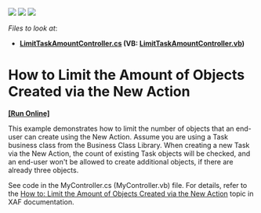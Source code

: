 <!-- default badges list -->
![](https://img.shields.io/endpoint?url=https://codecentral.devexpress.com/api/v1/VersionRange/134574868/15.2.5%2B)
[![](https://img.shields.io/badge/Open_in_DevExpress_Support_Center-FF7200?style=flat-square&logo=DevExpress&logoColor=white)](https://supportcenter.devexpress.com/ticket/details/E239)
[![](https://img.shields.io/badge/📖_How_to_use_DevExpress_Examples-e9f6fc?style=flat-square)](https://docs.devexpress.com/GeneralInformation/403183)
<!-- default badges end -->
<!-- default file list -->
*Files to look at*:

* **[LimitTaskAmountController.cs](./CS/HowToLimitAmountOfObjectsCreatedViaNewAction.Module/LimitTaskAmountController.cs) (VB: [LimitTaskAmountController.vb](./VB/HowToLimitAmountOfObjectsCreatedViaNewAction.Module/LimitTaskAmountController.vb))**
<!-- default file list end -->
# How to Limit the Amount of Objects Created via the New Action
<!-- run online -->
**[[Run Online]](https://codecentral.devexpress.com/e239/)**
<!-- run online end -->


<p>This example demonstrates how to limit the number of objects that an end-user can create using the New Action. Assume you are using a Task business class from the Business Class Library. When creating a new Task via the New Action, the count of existing Task objects will be checked, and an end-user won't be allowed to create additional objects, if there are already three objects.</p><p>See code in the MyController.cs (MyController.vb) file. For details, refer to the <a href="http://documentation.devexpress.com/#Xaf/CustomDocument2913">How to: Limit the Amount of Objects Created via the New Action</a> topic in XAF documentation.</p>

<br/>


